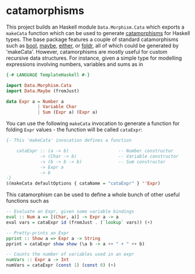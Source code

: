 catamorphisms
=============

This project builds an Haskell module `Data.Morphism.Cata` which exports a
`makeCata` function which can be used to generate
[catamorphisms](http://www.haskell.org/haskellwiki/Catamorphisms) for Haskell
types. The base package features a couple of standard catamorphisms such as
[bool](http://hackage.haskell.org/package/base-4.8.0.0/docs/Data-Bool.html#v:bool),
[maybe](http://hackage.haskell.org/package/base-4.8.0.0/docs/Data-Maybe.html#v:maybe),
[either](http://hackage.haskell.org/package/base-4.8.0.0/docs/Data-Either.html#v:either),
or
[foldr](http://hackage.haskell.org/package/base-4.8.0.0/docs/Prelude.html#v:foldr),
all of which could be generated by 'makeCata'. However, catamorphisms are mostly
useful for custom recursive data structures. For instance, given a simple type
for modelling expressions involving numbers, variables and sums as in

``` haskell
{-# LANGUAGE TemplateHaskell #-}

import Data.Morphism.Cata
import Data.Maybe (fromJust)

data Expr a = Number a
            | Variable Char
            | Sum (Expr a) (Expr a)
```

You can use the following `makeCata` invocation to generate a function for folding `Expr`
values - the function will be called `cataExpr`:

``` haskell
{- This 'makeCata' invocation defines a function

    cataExpr :: (a -> b)                   -- Number constructor
             -> (Char -> b)                -- Variable constructor
             -> (b -> b -> b)              -- Sum constructor
             -> Expr a
             -> b
-}
$(makeCata defaultOptions { cataName = "cataExpr" } ''Expr)
```

This catamorphism can be used to define a whole bunch of other useful functions such as

``` haskell
-- Evaluate an Expr, given some variable bindings
eval :: Num a => [(Char, a)] -> Expr a -> a
eval vars = cataExpr id (fromJust . (`lookup` vars)) (+)

-- Pretty-prints an Expr
pprint :: Show a => Expr a -> String
pprint = cataExpr show show (\a b -> a ++ " + " ++ b)

-- Counts the number of variables used in an expr
numVars :: Expr a -> Int
numVars = cataExpr (const 1) (const 0) (+)
```

